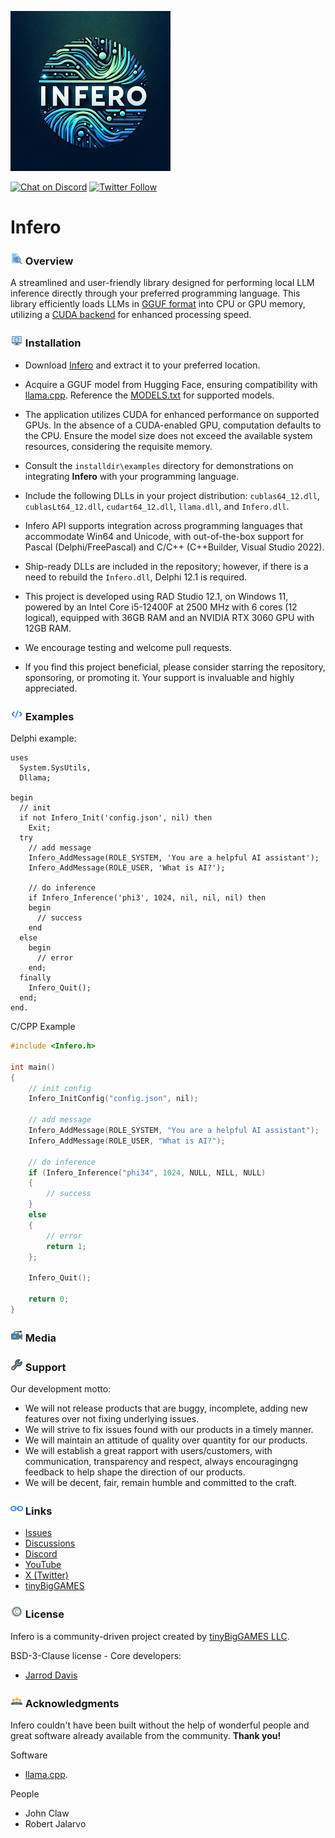 ![Infero](media/Infero.png)

[![Chat on Discord](https://img.shields.io/discord/754884471324672040.svg?logo=discord)](https://discord.gg/tPWjMwK) [![Twitter Follow](https://img.shields.io/twitter/follow/tinyBigGAMES?style=social)](https://twitter.com/tinyBigGAMES)
# Infero
### <img src="media\Analyze.png" alt="Overview" width="20" height="20"/> Overview
A streamlined and user-friendly library designed for performing local LLM inference directly through your preferred programming language. This library efficiently loads LLMs in [GGUF format](https://huggingface.co/docs/hub/gguf) into CPU or GPU memory, utilizing a [CUDA backend](https://blogs.nvidia.com/blog/what-is-cuda-2/) for enhanced processing speed.

### <img src="media\Update.png" alt="drawing" width="20" height="20"/> Installation
- Download [Infero](https://github.com/tinyBigGAMES/Infero/archive/refs/heads/main.zip) and extract it to your preferred location.
- Acquire a GGUF model from Hugging Face, ensuring compatibility with [llama.cpp](https://github.com/ggerganov/llama.cpp). Reference the [MODELS.txt](docs/MODELS.txt) for supported models.
- The application utilizes CUDA for enhanced performance on supported GPUs. In the absence of a CUDA-enabled GPU, computation defaults to the CPU. Ensure the model size does not exceed the available system resources, considering the requisite memory.
- Consult the `installdir\examples` directory for demonstrations on integrating **Infero** with your programming language.
- Include the following DLLs in your project distribution: `cublas64_12.dll`, `cublasLt64_12.dll`, `cudart64_12.dll`, `llama.dll`, and `Infero.dll`.
- Infero API supports integration across programming languages that accommodate Win64 and Unicode, with out-of-the-box support for Pascal (Delphi/FreePascal) and C/C++ (C++Builder, Visual Studio 2022).
- Ship-ready DLLs are included in the repository; however, if there is a need to rebuild the `Infero.dll`, Delphi 12.1 is required.
- This project is developed using RAD Studio 12.1, on Windows 11, powered by an Intel Core i5-12400F at 2500 MHz with 6 cores (12 logical), equipped with 36GB RAM and an NVIDIA RTX 3060 GPU with 12GB RAM.

- We encourage testing and welcome pull requests.
- If you find this project beneficial, please consider starring the repository, sponsoring, or promoting it. Your support is invaluable and highly appreciated.
 
### <img src="media\Code.png" alt="Code" width="20" height="20"/> Examples  
Delphi example:
```Delphi   
uses
  System.SysUtils,
  Dllama;

begin
  // init
  if not Infero_Init('config.json', nil) then
    Exit;
  try
    // add message
    Infero_AddMessage(ROLE_SYSTEM, 'You are a helpful AI assistant');
    Infero_AddMessage(ROLE_USER, 'What is AI?');
    
    // do inference
    if Infero_Inference('phi3', 1024, nil, nil, nil) then
    begin
      // success
    end
  else
    begin
      // error
    end;
  finally
    Infero_Quit();
  end;
end.
```  
C/CPP Example  
```CPP  
#include <Infero.h>

int main()
{
    // init config
    Infero_InitConfig("config.json", nil);

    // add message
    Infero_AddMessage(ROLE_SYSTEM, "You are a helpful AI assistant");
    Infero_AddMessage(ROLE_USER, "What is AI?");

    // do inference
    if (Infero_Inference("phi34", 1024, NULL, NILL, NULL)
    {
        // success
    }
    else
    {
        // error
        return 1;
    };
    
    Infero_Quit();

    return 0;
}
```

### <img src="media\Camera.png" alt="Media" width="20" height="20"/> Media

### <img src="media\Support.png" alt="Support" width="20" height="20"/> Support
Our development motto: 
- We will not release products that are buggy, incomplete, adding new features over not fixing underlying issues.
- We will strive to fix issues found with our products in a timely manner.
- We will maintain an attitude of quality over quantity for our products.
- We will establish a great rapport with users/customers, with communication, transparency and respect, always encouragingng feedback to help shape the direction of our products.
- We will be decent, fair, remain humble and committed to the craft.

### <img src="media\Link.png" alt="Links" width="20" height="20"/> Links
- <a href="https://github.com/tinyBigGAMES/Infero/issues" target="_blank">Issues</a>
- <a href="https://github.com/tinyBigGAMES/Infero/discussions" target="_blank">Discussions</a>
- <a href="https://discord.gg/tPWjMwK" target="_blank">Discord</a>
- <a href="https://youtube.com/tinyBigGAMES" target="_blank">YouTube</a>
- <a href="https://twitter.com/tinyBigGAMES" target="_blank">X (Twitter)</a>
- <a href="https://tinybiggames.com/" target="_blank">tinyBigGAMES</a>


### <img src="media\Copyright.png" alt="License" width="20" height="20"/> License
Infero is a community-driven project created by <a href="https://github.com/tinyBigGAMES" target="_blank">tinyBigGAMES LLC</a>.

BSD-3-Clause license - Core developers:
- <a href="https://github.com/jarroddavis68" target="_blank">Jarrod Davis</a>

### <img src="media\People.png" alt="Acknowledgments" width="20" height="20"/> Acknowledgments
Infero couldn't have been built without the help of wonderful people and great software already available from the community. **Thank you!**

Software
- [llama.cpp](https://github.com/ggerganov/llama.cpp). 

People
- John Claw
- Robert Jalarvo



